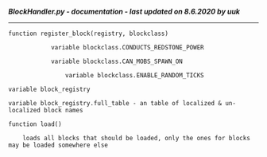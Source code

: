 ***BlockHandler.py - documentation - last updated on 8.6.2020 by uuk***
___

    function register_block(registry, blockclass)

                variable blockclass.CONDUCTS_REDSTONE_POWER

                variable blockclass.CAN_MOBS_SPAWN_ON

                    variable blockclass.ENABLE_RANDOM_TICKS

    variable block_registry

    variable block_registry.full_table - an table of localized & un-localized block names

    function load()
        
        loads all blocks that should be loaded, only the ones for blocks may be loaded somewhere else

